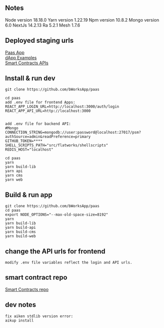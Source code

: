 ## Notes
Node version    18.18.0
Yarn version    1.22.19
Npm version     10.8.2
Mongo version   6.0
NextJs          14.2.13
Ra              5.2.1
Mesh            1.7.6

## Deployed staging urls

[Paas App](https://paas.bworks.app/)\
[dApp Examples](https://paas.bworks.app/#/examples)\
[Smart Contracts APIs](https://paas.bworks.app/api/contracts)

## Install & run dev

```
git clone https://github.com/bWorksApp/paas

cd paas
add .env file for frontend Apps:
REACT_APP_LOGIN_URL=http://localhost:3000/auth/login
REACT_APP_API_URL=http://localhost:3000


add .env file for backend API:
#Mongo
CONNECTION_STRING=mongodb://user:password@localhost:27017/psm?authSource=admin&readPreference=primary
GITHUB_TOKEN=****
SHELL_SCRIPTS_PATH="src/flatworks/shellscripts"
REDIS_HOST="localhost"

cd paas
yarn
yarn build-lib
yarn api
yarn cms
yarn web
```

## Build & run app

```
git clone https://github.com/bWorksApp/paas
cd paas
export NODE_OPTIONS="--max-old-space-size=8192"
yarn
yarn build-lib
yarn build-api
yarn build-cms
yarn build-web

```

## change the API urls for frontend

```
modify .env file variables reflect the login and API urls.
```

## smart contract repo
[Smart Contracts repo](https://github.com/bWorksApp/paas-smart-contracts)

## dev notes

```
fix aiken stdlib version error:
aikup install
```